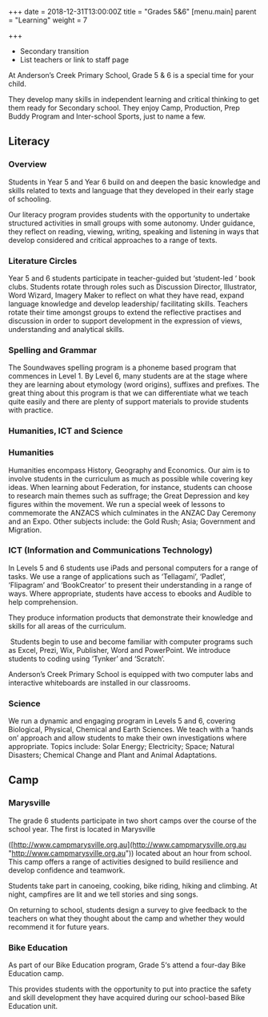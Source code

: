 +++
date = 2018-12-31T13:00:00Z
title = "Grades 5&6"
[menu.main]
parent = "Learning"
weight = 7

+++
* Secondary transition
* List teachers or link to staff page

At Anderson’s Creek Primary School, Grade 5 & 6 is a special time for your child.

They develop many skills in independent learning and critical thinking to get them ready for Secondary school. They enjoy Camp, Production, Prep Buddy Program and Inter-school Sports, just to name a few.

## Literacy

### Overview

Students in Year 5 and Year 6 build on and deepen the basic knowledge and skills related to texts and language that they developed in their early stage of schooling.

Our literacy program provides students with the opportunity to undertake structured activities in small groups with some autonomy. Under guidance, they reflect on reading, viewing, writing, speaking and listening in ways that develop considered and critical approaches to a range of texts.

### Literature Circles

Year 5 and 6 students participate in teacher-guided but ‘student-led ‘ book clubs. Students rotate through roles such as Discussion Director, Illustrator, Word Wizard, Imagery Maker to reflect on what they have read, expand language knowledge and develop leadership/ facilitating skills. Teachers rotate their time amongst groups to extend the reflective practises and discussion in order to support development in the expression of views, understanding and analytical skills.

### Spelling and Grammar

The Soundwaves spelling program is a phoneme based program that commences in Level 1. By Level 6, many students are at the stage where they are learning about etymology (word origins), suffixes and prefixes. The great thing about this program is that we can differentiate what we teach quite easily and there are plenty of support materials to provide students with practice.

### Humanities, ICT and Science

### Humanities

Humanities encompass History, Geography and Economics. Our aim is to involve students in the curriculum as much as possible while covering key ideas. When learning about Federation, for instance, students can choose to research main themes such as suffrage; the Great Depression and key figures within the movement. We run a special week of lessons to commemorate the ANZACS which culminates in the ANZAC Day Ceremony and an Expo. Other subjects include: the Gold Rush; Asia; Government and Migration.

### ICT (Information and Communications Technology)

In Levels 5 and 6 students use iPads and personal computers for a range of tasks. We use a range of applications such as ‘Tellagami’, ‘Padlet’, ‘Flipagram’ and ‘BookCreator’ to present their understanding in a range of ways. Where appropriate, students have access to ebooks and Audible to help comprehension.

They produce information products that demonstrate their knowledge and skills for all areas of the curriculum.

‪ ‪Students begin to use and become familiar with computer programs such as Excel, Prezi, Wix, Publisher, Word and PowerPoint. We introduce students to coding using ‘Tynker’ and ‘Scratch’.

Anderson’s Creek Primary School is equipped with two computer labs and interactive whiteboards are installed in our classrooms.

### Science

We run a dynamic and engaging program in Levels 5 and 6, covering Biological, Physical, Chemical and Earth Sciences. We teach with a ‘hands on’ approach and allow students to make their own investigations where appropriate. Topics include: Solar Energy; Electricity; Space; Natural Disasters; Chemical Change and Plant and Animal Adaptations.

## Camp

### Marysville

The grade 6 students participate in two short camps over the course of the school year. The first is located in Marysville

([http://www.campmarysville.org.au](http://www.campmarysville.org.au "http://www.campmarysville.org.au")) located about an hour from school. This camp offers a range of activities designed to build resilience and develop confidence and teamwork.

Students take part in canoeing, cooking, bike riding, hiking and climbing. At night, campfires are lit and we tell stories and sing songs.

On returning to school, students design a survey to give feedback to the teachers on what they thought about the camp and whether they would recommend it for future years.

### Bike Education

As part of our Bike Education program, Grade 5‘s attend a four-day Bike Education camp.

This provides students with the opportunity to put into practice the safety and skill development they have acquired during our school-based Bike Education unit.